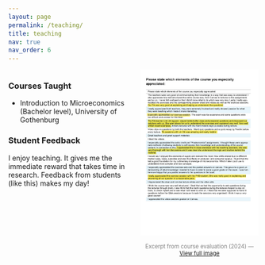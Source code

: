 ```yaml
---
layout: page
permalink: /teaching/
title: teaching
nav: true
nav_order: 6
---
```


<div style="display: flex; align-items: flex-start; gap: 30px;">

<div style="flex: 1;">

### Courses Taught
- Introduction to Microeconomics (Bachelor level), University of Gothenburg  

### Student Feedback
I enjoy teaching. It gives me the immediate reward that takes time in research. Feedback from students (like this) makes my day!

</div>

<div style="flex: 1; text-align: center;">
  <img src="/assets/img/course_evaluation.png" alt="Student feedback" style="max-width:400px; width:100%;">
  <p style="font-size:0.8em; color:gray;">
    Excerpt from course evaluation (2024) — 
    <a href="/assets/img/course_evaluation.png" target="_blank">View full image</a>
  </p>
</div>

</div>
